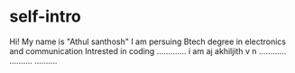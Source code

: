 # self-intro
Hi! My name is "Athul santhosh"
I am persuing Btech degree in electronics and communication
Intrested in coding
.............
i am aj
akhiljith v n
............
..........
..........
